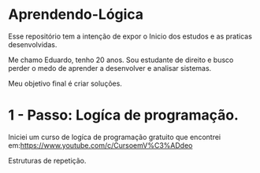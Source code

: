 # Aprendendo-Lógica

Esse repositório tem a intenção de expor o Inicio dos estudos e as praticas desenvolvidas.

Me chamo Eduardo, tenho 20 anos. Sou estudante de direito e busco perder o medo de aprender a desenvolver e analisar sistemas. 

Meu objetivo final é criar soluções.

# 1 - Passo: Logíca de programação.

Iniciei um curso de logíca de programação gratuito que encontrei em:https://www.youtube.com/c/CursoemV%C3%ADdeo

Estruturas de repetição.





